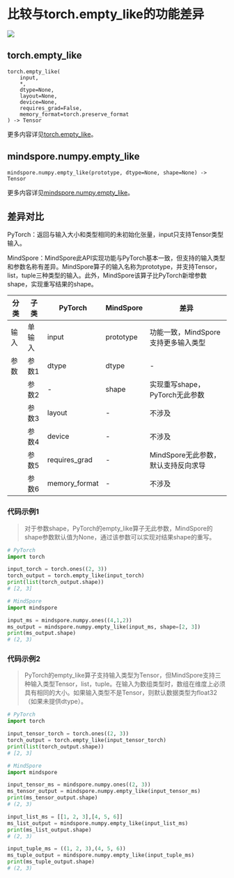 # 比较与torch.empty_like的功能差异

<a href="https://gitee.com/mindspore/docs/blob/r1.11/docs/mindspore/source_zh_cn/note/api_mapping/pytorch_diff/mindspore.numpy.empty_like.md" target="_blank"><img src="https://mindspore-website.obs.cn-north-4.myhuaweicloud.com/website-images/r1.11/resource/_static/logo_source.png"></a>

## torch.empty_like

```text
torch.empty_like(
    input,
    *,
    dtype=None,
    layout=None,
    device=None,
    requires_grad=False,
    memory_format=torch.preserve_format
) -> Tensor
```

更多内容详见[torch.empty_like](https://pytorch.org/docs/1.8.1/generated/torch.empty_like.html)。

## mindspore.numpy.empty_like

```text
mindspore.numpy.empty_like(prototype, dtype=None, shape=None) -> Tensor
```

更多内容详见[mindspore.numpy.empty_like](https://mindspore.cn/docs/zh-CN/r1.11/api_python/numpy/mindspore.numpy.empty_like.html)。

## 差异对比

PyTorch：返回与输入大小和类型相同的未初始化张量，input只支持Tensor类型输入。

MindSpore：MindSpore此API实现功能与PyTorch基本一致，但支持的输入类型和参数名称有差异。MindSpore算子的输入名称为prototype，并支持Tensor，list，tuple三种类型的输入。此外，MindSpore该算子比PyTorch新增参数shape，实现重写结果的shape。

| 分类 | 子类 |PyTorch | MindSpore | 差异 |
| --- | --- | --- | --- |---|
| 输入 | 单输入 |input | prototype | 功能一致，MindSpore支持更多输入类型 |
|参数 | 参数1 | dtype         | dtype     | - |
|  | 参数2 | -             | shape     | 实现重写shape，PyTorch无此参数 |
| | 参数3 | layout | - | 不涉及 |
| | 参数4 | device | - | 不涉及 |
| | 参数5 | requires_grad | - | MindSpore无此参数，默认支持反向求导 |
| | 参数6 | memory_format | - | 不涉及 |

### 代码示例1

> 对于参数shape，PyTorch的empty_like算子无此参数，MindSpore的shape参数默认值为None，通过该参数可以实现对结果shape的重写。

```python
# PyTorch
import torch

input_torch = torch.ones((2, 3))
torch_output = torch.empty_like(input_torch)
print(list(torch_output.shape))
# [2, 3]

# MindSpore
import mindspore

input_ms = mindspore.numpy.ones((4,1,2))
ms_output = mindspore.numpy.empty_like(input_ms, shape=[2, 3])
print(ms_output.shape)
# (2, 3)
```

### 代码示例2

> PyTorch的empty_like算子支持输入类型为Tensor，但MindSpore支持三种输入类型Tensor，list，tuple。在输入为数组类型时，数组在维度上必须具有相同的大小。如果输入类型不是Tensor，则默认数据类型为float32（如果未提供dtype）。

```python
# PyTorch
import torch

input_tensor_torch = torch.ones((2, 3))
torch_output = torch.empty_like(input_tensor_torch)
print(list(torch_output.shape))
# [2, 3]

# MindSpore
import mindspore

input_tensor_ms = mindspore.numpy.ones((2, 3))
ms_tensor_output = mindspore.numpy.empty_like(input_tensor_ms)
print(ms_tensor_output.shape)
# (2, 3)

input_list_ms = [[1, 2, 3],[4, 5, 6]]
ms_list_output = mindspore.numpy.empty_like(input_list_ms)
print(ms_list_output.shape)
# (2, 3)

input_tuple_ms = ((1, 2, 3),(4, 5, 6))
ms_tuple_output = mindspore.numpy.empty_like(input_tuple_ms)
print(ms_tuple_output.shape)
# (2, 3)
```
